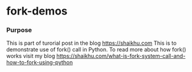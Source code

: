 # fork-demos

### Purpose
This is part of turorial post in the blog https://shaikhu.com
This is to demonstrate use of fork() call in Python.
To read more about how fork() works visit my blog https://shaikhu.com/what-is-fork-system-call-and-how-to-fork-using-python
